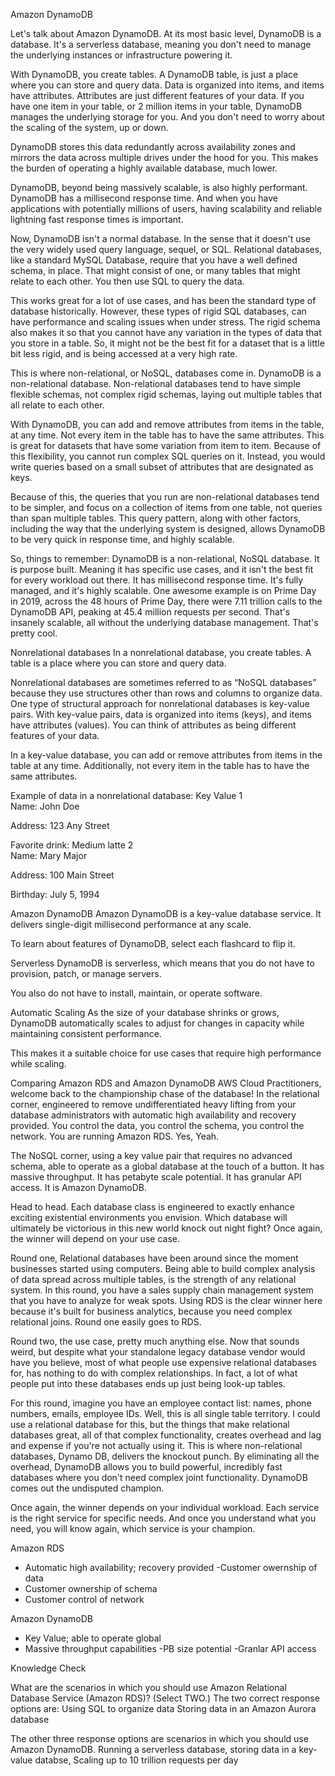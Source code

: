 Amazon DynamoDB

Let's talk about Amazon DynamoDB. At its most basic level, DynamoDB is a database. It's a serverless database, meaning you don't need to manage the underlying instances or infrastructure powering it. 

With DynamoDB, you create tables. A DynamoDB table, is just a place where you can store and query data. Data is organized into items, and items have attributes. Attributes are just different features of your data. If you have one item in your table, or 2 million items in your table, DynamoDB manages the underlying storage for you. And you don't need to worry about the scaling of the system, up or down. 

DynamoDB stores this data redundantly across availability zones and mirrors the data across multiple drives under the hood for you. This makes the burden of operating a highly available database, much lower. 

DynamoDB, beyond being massively scalable, is also highly performant. DynamoDB has a millisecond response time. And when you have applications with potentially millions of users, having scalability and reliable lightning fast response times is important. 

Now, DynamoDB isn't a normal database. In the sense that it doesn't use the very widely used query language, sequel, or SQL. Relational databases, like a standard MySQL Database, require that you have a well defined schema, in place. That might consist of one, or many tables that might relate to each other. You then use SQL to query the data. 

This works great for a lot of use cases, and has been the standard type of database historically. However, these types of rigid SQL databases, can have performance and scaling issues when under stress. The rigid schema also makes it so that you cannot have any variation in the types of data that you store in a table. So, it might not be the best fit for a dataset that is a little bit less rigid, and is being accessed at a very high rate. 

This is where non-relational, or NoSQL, databases come in. DynamoDB is a non-relational database. Non-relational databases tend to have simple flexible schemas, not complex rigid schemas, laying out multiple tables that all relate to each other. 

With DynamoDB, you can add and remove attributes from items in the table, at any time. Not every item in the table has to have the same attributes. This is great for datasets that have some variation from item to item. Because of this flexibility, you cannot run complex SQL queries on it. Instead, you would write queries based on a small subset of attributes that are designated as keys. 

Because of this, the queries that you run are non-relational databases tend to be simpler, and focus on a collection of items from one table, not queries than span multiple tables. This query pattern, along with other factors, including the way that the underlying system is designed, allows DynamoDB to be very quick in response time, and highly scalable. 

So, things to remember: DynamoDB is a non-relational, NoSQL database. It is purpose built. Meaning it has specific use cases, and it isn't the best fit for every workload out there. It has millisecond response time. It's fully managed, and it's highly scalable. One awesome example is on Prime Day in 2019, across the 48 hours of Prime Day, there were 7.11 trillion calls to the DynamoDB API, peaking at 45.4 million requests per second. That's insanely scalable, all without the underlying database management. That's pretty cool.

Nonrelational databases
In a nonrelational database, you create tables. A table is a place where you can store and query data.

Nonrelational databases are sometimes referred to as “NoSQL databases” because they use structures other than rows and columns to organize data. One type of structural approach for nonrelational databases is key-value pairs. With key-value pairs, data is organized into items (keys), and items have attributes (values). You can think of attributes as being different features of your data.

In a key-value database, you can add or remove attributes from items in the table at any time. Additionally, not every item in the table has to have the same attributes. 

Example of data in a nonrelational database:
Key    Value
1    
Name: John Doe

Address: 123 Any Street

Favorite drink: Medium latte
2    
Name: Mary Major

Address: 100 Main Street

Birthday: July 5, 1994


Amazon DynamoDB
Amazon DynamoDB is a key-value database service. It delivers single-digit millisecond performance at any scale.

To learn about features of DynamoDB, select each flashcard to flip it.

Serverless
DynamoDB is serverless, which means that you do not have to provision, patch, or manage servers. 

You also do not have to install, maintain, or operate software.


Automatic Scaling
As the size of your database shrinks or grows, DynamoDB automatically scales to adjust for changes in capacity while maintaining consistent performance. 

This makes it a suitable choice for use cases that require high performance while scaling.



Comparing Amazon RDS and Amazon DynamoDB
AWS Cloud Practitioners, welcome back to the championship chase of the database! In the relational corner, engineered to remove undifferentiated heavy lifting from your database administrators with automatic high availability and recovery provided. You control the data, you control the schema, you control the network. You are running Amazon RDS. Yes, Yeah. 

The NoSQL corner, using a key value pair that requires no advanced schema, able to operate as a global database at the touch of a button. It has massive throughput. It has petabyte scale potential. It has granular API access. It is Amazon DynamoDB. 

Head to head. Each database class is engineered to exactly enhance exciting existential environments you envision. Which database will ultimately be victorious in this new world knock out night fight? Once again, the winner will depend on your use case. 

Round one, Relational databases have been around since the moment businesses started using computers. Being able to build complex analysis of data spread across multiple tables, is the strength of any relational system. In this round, you have a sales supply chain management system that you have to analyze for weak spots. Using RDS is the clear winner here because it's built for business analytics, because you need complex relational joins. Round one easily goes to RDS. 

Round two, the use case, pretty much anything else. Now that sounds weird, but despite what your standalone legacy database vendor would have you believe, most of what people use expensive relational databases for, has nothing to do with complex relationships. In fact, a lot of what people put into these databases ends up just being look-up tables. 

For this round, imagine you have an employee contact list: names, phone numbers, emails, employee IDs. Well, this is all single table territory. I could use a relational database for this, but the things that make relational databases great, all of that complex functionality, creates overhead and lag and expense if you're not actually using it. This is where non-relational databases, Dynamo DB, delivers the knockout punch. By eliminating all the overhead, DynamoDB allows you to build powerful, incredibly fast databases where you don't need complex joint functionality. DynamoDB comes out the undisputed champion. 

Once again, the winner depends on your individual workload. Each service is the right service for specific needs. And once you understand what you need, you will know again, which service is your champion.


Amazon RDS
- Automatic high availability; recovery provided
-Customer owernship of data
- Customer ownership of schema
- Customer control of network


Amazon DynamoDB
- Key Value; able to operate global
- Massive throughput capabilities
-PB size potential
-Granlar API access


Knowledge Check

What are the scenarios in which you should use Amazon Relational Database Service (Amazon RDS)? (Select TWO.)
The two correct response options are:
Using SQL to organize data
Storing data in an Amazon Aurora database

The other three response options are scenarios in which you should use Amazon DynamoDB.
Running a serverless database, storing data in a key-value databse, Scaling up to 10 trillion requests per day
